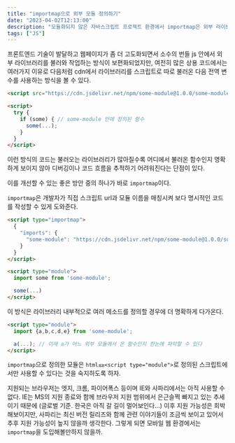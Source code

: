 ```yaml
---
title: "importmap으로 외부 모듈 정의하기"
date: "2023-04-02T12:13:00"
description: "모듈화되지 않은 자바스크립트 프로젝트 환경에서 importmap은 외부 라이브러리를 모듈로 정의할 수 있는 훌륭한 대안 중 하나다"
tags: ["JS"]
---
```


프론트엔드 기술이 발달하고 웹페이지가 좀 더 고도화되면서 소수의 번들 js 안에서 외부 라이브러리를 불러와 작업하는 방식이 보편화되었지만, 여전히 많은 상용 코드에서는 여러가지 이유로 다음처럼 cdn에서 라이브러리를 스크립트로 따로 불러온 다음 전역 변수를 사용하는 방식을 볼 수 있다.

```html
<script src="https://cdn.jsdelivr.net/npm/some-module@1.0.0/some-module.min.js"></script>

<script>
  try {
    if (some) { // some-module 안에 정의된 함수
      some(...);
    }
  }
</script>
```

이런 방식의 코드는 불러오는 라이브러리가 많아질수록 어디에서 불러온 함수인지 명확하게 보이지 않아 디버깅이나 코드 흐름을 추적하기 어려워진다는 단점이 있다.

이를 개선할 수 있는 좋은 방안 중의 하나가 바로 `importmap`이다.

`importmap`은 개발자가 직접 스크립트 url과 모듈 이름을 매칭시켜 보다 명시적인 코드를 작성할 수 있게 도와준다.

```html
<script type="importmap">
  {
    "imports": {
      "some-module": "https://cdn.jsdelivr.net/npm/some-module@1.0.0/some-module.min.js"
    }
  }
</script>

<script type="module">
  import some from 'some-module';

  some(...)
</script>
```

이 방식은 라이브러리 내부적으로 여러 메소드를 정의할 경우에 더 명확하게 다가온다.

```html
<script type="module">
  import {a,b,c,d,e} from 'some-module';

  a(...); // 이제 a가 어느 외부 모듈에서 온 함수인지 한눈에 파악할 수 있다
</script>
```

`importmap`으로 정의한 모듈은 `html≤≥<script type="module">`로 정의된 스크립트에서만 사용할 수 있다는 것을 숙지하도록 하자.

지원되는 브라우저는 엣지, 크롬, 파이어폭스 등이며 IE와 사파리에서는 아직 사용할 수 없다. IE는 MS의 지원 종료와 함께 브라우저 지원 범위에서 은근슬쩍 빠지고 있는 추세이기 때문에 (글로벌 기준. 한국은 아직 갈 길이 멀어보인다...) 이후 지원 가능성은 희박해보이지만, 사파리는 최신 버전 릴리즈와 함께 관련 이야기들이 조금씩 보이고 있어서 추후 지원 가능성이 높지 않을까 생각한다. 그렇게 되면 모바일 웹 환경에서는 `importmap`을 도입해볼만하지 않을까.
